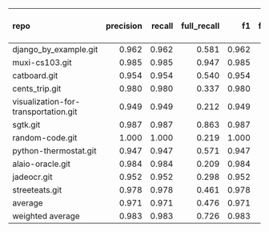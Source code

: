 | repo                                 |   precision |   recall |   full_recall |    f1 |   full_f1 |   ppcr |   support |   full_support |   Rules Number |   Average Rule Len |
|:-------------------------------------|------------:|---------:|--------------:|------:|----------:|-------:|----------:|---------------:|---------------:|-------------------:|
| django_by_example.git                |       0.962 |    0.962 |         0.581 | 0.962 |     0.724 |  0.604 |       395 |            654 |             65 |                7.8 |
| muxi-cs103.git                       |       0.985 |    0.985 |         0.947 | 0.985 |     0.965 |  0.962 |     48782 |          50715 |             23 |                6.8 |
| catboard.git                         |       0.954 |    0.954 |         0.540 | 0.954 |     0.690 |  0.566 |      4736 |           8367 |             16 |                5.4 |
| cents_trip.git                       |       0.980 |    0.980 |         0.337 | 0.980 |     0.501 |  0.344 |      2490 |           7244 |             10 |                3.0 |
| visualization-for-transportation.git |       0.949 |    0.949 |         0.212 | 0.949 |     0.347 |  0.224 |      4355 |          19468 |              6 |                4.5 |
| sgtk.git                             |       0.987 |    0.987 |         0.863 | 0.987 |     0.921 |  0.874 |     86697 |          99141 |             30 |                8.8 |
| random-code.git                      |       1.000 |    1.000 |         0.219 | 1.000 |     0.360 |  0.219 |       512 |           2334 |              2 |                1.0 |
| python-thermostat.git                |       0.947 |    0.947 |         0.571 | 0.947 |     0.712 |  0.603 |      2484 |           4122 |              5 |                6.8 |
| alaio-oracle.git                     |       0.984 |    0.984 |         0.209 | 0.984 |     0.345 |  0.212 |      1276 |           6014 |              2 |                2.5 |
| jadeocr.git                          |       0.952 |    0.952 |         0.298 | 0.952 |     0.454 |  0.313 |       644 |           2059 |              3 |                2.3 |
| streeteats.git                       |       0.978 |    0.978 |         0.461 | 0.978 |     0.627 |  0.471 |      7957 |          16877 |             13 |                4.2 |
| average                              |       0.971 |    0.971 |         0.476 | 0.971 |     0.604 |  0.490 |     14575 |          19726 |             15 |                4.8 |
| weighted average                     |       0.983 |    0.983 |         0.726 | 0.983 |     0.803 |  0.832 |           |                |                |                    |